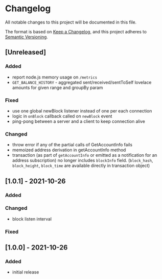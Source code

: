 # Changelog

All notable changes to this project will be documented in this file.

The format is based on [Keep a Changelog](https://keepachangelog.com/en/1.0.0/),
and this project adheres to [Semantic Versioning](https://semver.org/spec/v2.0.0.html).

## [Unreleased]

### Added

- report node.js memory usage on `/metrics`
- `GET_BALANCE_HISTORY` - aggregated sent/received/sentToSelf lovelace amounts for given range and groupBy param

### Fixed

- use one global newBlock listener instead of one per each connection
- logic in `onBlock` callback called on `newBlock` event
- ping-pong between a server and a client to keep connection alive

### Changed

- throw error if any of the partial calls of GetAccountInfo fails
- memoized address derivation in getAccountInfo method
- transaction (as part of `getAccountInfo` or emitted as a notification for an address subscription) no longer includes `blockInfo` field. (`block_hash`, `block_height`, `block_time` are available directly in transaction object)

## [1.0.1] - 2021-10-26

### Added

### Changed

- block listen interval

### Fixed

## [1.0.0] - 2021-10-26

### Added

- initial release
